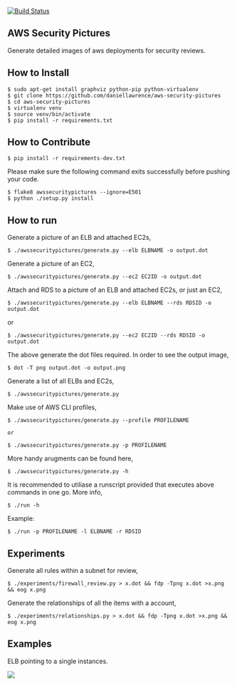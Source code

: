 [![Build Status](https://travis-ci.org/daniellawrence/aws-security-pictures.svg?branch=master)](https://travis-ci.org/daniellawrence/aws-security-pictures)


AWS Security Pictures
---------------------

Generate detailed images of aws deployments for security reviews.


How to Install
--------------

    $ sudo apt-get install graphviz python-pip python-virtualenv
	$ git clone https://github.com/daniellawrence/aws-security-pictures
	$ cd aws-security-pictures
    $ virtualenv venv
	$ source venv/bin/activate
	$ pip install -r requirements.txt


How to Contribute
-----------------

	$ pip install -r requirements-dev.txt

Please make sure the following command exits successfully before pushing your
code.

	$ flake8 awssecuritypictures --ignore=E501
	$ python ./setup.py install


How to run
----------

Generate a picture of an ELB and attached EC2s,

	$ ./awssecuritypictures/generate.py --elb ELBNAME -o output.dot

Generate a picture of an EC2,

	$ ./awssecuritypictures/generate.py --ec2 EC2ID -o output.dot

Attach and RDS to a picture of an ELB and attached EC2s, or just an EC2,

	$ ./awssecuritypictures/generate.py --elb ELBNAME --rds RDSID -o output.dot

or

	$ ./awssecuritypictures/generate.py --ec2 EC2ID --rds RDSID -o output.dot

The above generate the dot files required. In order to see the output image,

	$ dot -T png output.dot -o output.png

Generate a list of all ELBs and EC2s,

	$ ./awssecuritypictures/generate.py

Make use of AWS CLI profiles,

	$ ./awssecuritypictures/generate.py --profile PROFILENAME

	or

	$ ./awssecuritypictures/generate.py -p PROFILENAME

More handy arugments can be found here,

	$ ./awssecuritypictures/generate.py -h

It is recommended to utiliase a runscript provided that executes above commands
in one go. More info,

	$ ./run -h

Example:

	$ ./run -p PROFILENAME -l ELBNAME -r RDSID


Experiments
-----------

Generate all rules within a subnet for review,

	$ ./experiments/firewall_review.py > x.dot && fdp -Tpng x.dot >x.png && eog x.png

Generate the relationships of all the items with a account,

	$ ./experiments/relationships.py > x.dot && fdp -Tpng x.dot >x.png && eog x.png


Examples
--------

ELB pointing to a single instances.

![](https://raw.githubusercontent.com/daniellawrence/aws-security-pictures/master/examples/simple_example.png)
